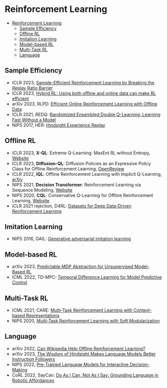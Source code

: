 # Reinforcement Learning

- [Reinforcement Learning](#reinforcement-learning)
  - [Sample Efficiency](#sample-efficiency)
  - [Offline RL](#offline-rl)
  - [Imitation Learning](#imitation-learning)
  - [Model-based RL](#model-based-rl)
  - [Multi-Task RL](#multi-task-rl)
  - [Language](#language)

## Sample Efficiency
- ICLR 2023, [Sample-Efficient Reinforcement Learning by Breaking the Replay Ratio Barrier](https://openreview.net/forum?id=OpC-9aBBVJe)
- ICLR 2023, [Hybrid RL: Using both offline and online data can make RL efficient](https://openreview.net/forum?id=yyBis80iUuU)
- arXiv 2023, RLPD: [Efficient Online Reinforcement Learning with Offline Data](https://arxiv.org/abs/2302.02948)
- ICLR 2021, REDQ: [Randomized Ensembled Double Q-Learning: Learning Fast Without a Model](https://arxiv.org/abs/2101.05982)
- NIPS 2017, HER: [Hindsight Experience Replay](https://arxiv.org/abs/1707.01495)


## Offline RL
- ICLR 2023, **X-QL**: Extreme Q-Learning: MaxEnt RL without Entropy, [Website](https://div99.github.io/XQL/)
- ICLR 2023, **Diffusion-QL**: Diffusion Policies as an Expressive Policy Class for Offline Reinforcement Learning, [OpenReview](https://openreview.net/forum?id=AHvFDPi-FA)
- ICLR 2022, **IQL**: Offline Reinforcement Learning with Implicit Q-Learning, [arXiv](https://arxiv.org/abs/2110.06169)
- NIPS 2021, **Decision Transformer**: Reinforcement Learning via Sequence Modeling, [Website](https://sites.google.com/berkeley.edu/decision-transformer)
- NIPS 2020, **CQL**: Conservative Q-Learning for Offline Reinforcement Learning, [Website](https://proceedings.neurips.cc/paper/2020/hash/0d2b2061826a5df3221116a5085a6052-Abstract.html)
- ICLR 2021 rejection, D4RL: [Datasets for Deep Data-Driven Reinforcement Learning](https://sites.google.com/view/d4rl/home)

## Imitation Learning
- NIPS 2016, GAIL: [Generative adversarial imitation learning](https://proceedings.neurips.cc/paper/2016/hash/cc7e2b878868cbae992d1fb743995d8f-Abstract.html)

## Model-based RL
- arXiv 2023, [Predictable MDP Abstraction for Unsupervised Model-Based RL](https://seohong.me/projects/pma/)
- ICML 2022, TD-MPC: [Temporal Difference Learning for Model Predictive Control](https://arxiv.org/abs/2203.04955)

## Multi-Task RL
- ICML 2021, CARE: [Multi-Task Reinforcement Learning with Context-based Representations](https://arxiv.org/abs/2102.06177)
- NIPS 2020, [Multi-Task Reinforcement Learning with Soft Modularization](https://rchalyang.github.io/SoftModule/)


## Language
- arXiv 2022, [Can Wikipedia Help Offline Reinforcement Learning?](https://arxiv.org/abs/2201.12122)
- arXiv 2023, [The Wisdom of Hindsight Makes Language Models Better Instruction Followers](https://arxiv.org/abs/2302.05206)
- NIPS 2022, [Pre-Trained Language Models for Interactive Decision-Making](https://arxiv.org/abs/2202.01771)
- CoRL 2022, SayCan: [Do As I Can, Not As I Say: Grounding Language in Robotic Affordances](https://say-can.github.io/)
